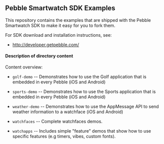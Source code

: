## Pebble Smartwatch SDK Examples

This repository contains the examples that are shipped with the Pebble
Smartwatch SDK to make it easy for you to fork them.

For SDK download and installation instructions, see:

 * <http://developer.getpebble.com/>


#### Description of directory content

Content overview:

 * `golf-demo` -- Demonstrates how to use the Golf application that is embedded in every Pebble (iOS and Android)

 * `sports-demo` -- Demonstrates how to use the Sports application that is embedded in every Pebble (iOS and Android)

 * `weather-demo` -- Demonstrates how to use the AppMessage API to send weather information to a watchface (iOS and Android)

 * `watchfaces` -- Complete watchfaces demos.

 * `watchapps` -- Includes simple "feature" demos that show how to use
              specific features (e.g timers, vibes, custom fonts).
